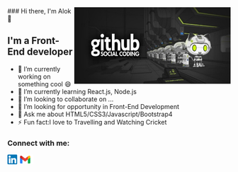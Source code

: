 <img align="right" alt="image" width="70%" src="Github-banner.jpg">
### Hi there, I'm Alok 👋

## I'm a Front-End developer
- 🔭 I’m currently working on something cool 😄
- 🌱 I’m currently learning React.js, Node.js
- 👯 I’m looking to collaborate on ...
- 🤔 I’m looking for opportunity in Front-End Development
- 💬 Ask me about HTML5/CSS3/Javascript/Bootstrap4
- ⚡ Fun fact:I love to Travelling and Watching Cricket

### Connect with me:

<img align="left" alt="image" width="22px" src="linkedin.png">
<img align="left" alt="image" width="36px" src="gmail.jpg">

